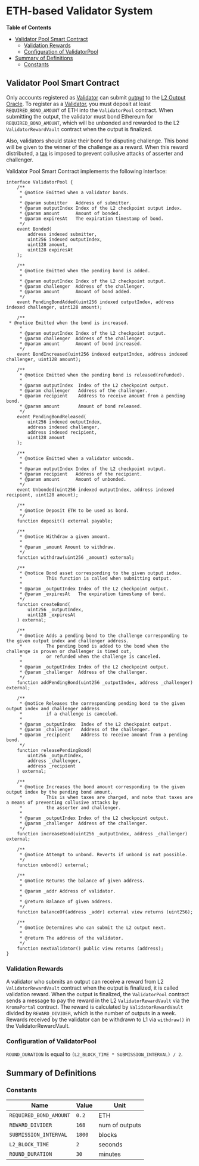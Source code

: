 # ETH-based Validator System

<!-- All glossary references in this file. -->

[g-validator]: ../../glossary.md#validator
[g-l2-output]: ../../glossary.md#l2-output-root

<!-- START doctoc generated TOC please keep comment here to allow auto update -->
<!-- DON'T EDIT THIS SECTION, INSTEAD RE-RUN doctoc TO UPDATE -->
**Table of Contents**

- [Validator Pool Smart Contract](#validator-pool-smart-contract)
  - [Validation Rewards](#validation-rewards)
  - [Configuration of ValidatorPool](#configuration-of-validatorpool)
- [Summary of Definitions](#summary-of-definitions)
  - [Constants](#constants)

<!-- END doctoc generated TOC please keep comment here to allow auto update -->

## Validator Pool Smart Contract

Only accounts registered as [Validator][g-validator] can submit [output][g-l2-output] to
the [L2 Output Oracle](../../protocol/validation.md#l2-output-oracle-smart-contract).
To register as a [Validator][g-validator], you must deposit at least `REQUIRED_BOND_AMOUNT` of ETH into
the `ValidatorPool` contract.
When submitting the output, the validator must bond Ethereum for `REQUIRED_BOND_AMOUNT`, which will be unbonded and
rewarded to the L2 `ValidatorRewardVault` contract when the output is finalized.

Also, validators should stake their bond for disputing challenge. This bond will be given to the winner of the challenge
as a reward. When this reward distributed, a [tax](../../zk-fault-proof/challenge.md) is imposed to prevent collusive
attacks of asserter and challenger.

Validator Pool Smart Contract implements the following interface:

```solidity
interface ValidatorPool {
    /**
     * @notice Emitted when a validator bonds.
     *
     * @param submitter   Address of submitter.
     * @param outputIndex Index of the L2 checkpoint output index.
     * @param amount      Amount of bonded.
     * @param expiresAt   The expiration timestamp of bond.
     */
    event Bonded(
        address indexed submitter,
        uint256 indexed outputIndex,
        uint128 amount,
        uint128 expiresAt
    );

    /**
     * @notice Emitted when the pending bond is added.
     *
     * @param outputIndex Index of the L2 checkpoint output.
     * @param challenger  Address of the challenger.
     * @param amount      Amount of bond added.
     */
    event PendingBondAdded(uint256 indexed outputIndex, address indexed challenger, uint128 amount);

    /**
 * @notice Emitted when the bond is increased.
     *
     * @param outputIndex Index of the L2 checkpoint output.
     * @param challenger  Address of the challenger.
     * @param amount      Amount of bond increased.
     */
    event BondIncreased(uint256 indexed outputIndex, address indexed challenger, uint128 amount);

    /**
     * @notice Emitted when the pending bond is released(refunded).
     *
     * @param outputIndex  Index of the L2 checkpoint output.
     * @param challenger   Address of the challenger.
     * @param recipient    Address to receive amount from a pending bond.
     * @param amount       Amount of bond released.
     */
    event PendingBondReleased(
        uint256 indexed outputIndex,
        address indexed challenger,
        address indexed recipient,
        uint128 amount
    );

    /**
     * @notice Emitted when a validator unbonds.
     *
     * @param outputIndex Index of the L2 checkpoint output.
     * @param recipient   Address of the recipient.
     * @param amount      Amount of unbonded.
     */
    event Unbonded(uint256 indexed outputIndex, address indexed recipient, uint128 amount);

    /**
     * @notice Deposit ETH to be used as bond.
     */
    function deposit() external payable;

    /**
     * @notice Withdraw a given amount.
     *
     * @param _amount Amount to withdraw.
     */
    function withdraw(uint256 _amount) external;

    /**
     * @notice Bond asset corresponding to the given output index.
     *         This function is called when submitting output.
     *
     * @param _outputIndex Index of the L2 checkpoint output.
     * @param _expiresAt   The expiration timestamp of bond.
     */
    function createBond(
        uint256 _outputIndex,
        uint128 _expiresAt
    ) external;

    /**
     * @notice Adds a pending bond to the challenge corresponding to the given output index and challenger address.
     *         The pending bond is added to the bond when the challenge is proven or challenger is timed out,
     *         or refunded when the challenge is canceled.
     *
     * @param _outputIndex Index of the L2 checkpoint output.
     * @param _challenger  Address of the challenger.
     */
    function addPendingBond(uint256 _outputIndex, address _challenger) external;

    /**
     * @notice Releases the corresponding pending bond to the given output index and challenger address
     *         if a challenge is canceled.
     *
     * @param _outputIndex  Index of the L2 checkpoint output.
     * @param _challenger   Address of the challenger.
     * @param _recipient    Address to receive amount from a pending bond.
     */
    function releasePendingBond(
        uint256 _outputIndex,
        address _challenger,
        address _recipient
    ) external;

    /**
     * @notice Increases the bond amount corresponding to the given output index by the pending bond amount.
     *         This is when taxes are charged, and note that taxes are a means of preventing collusive attacks by
     *         the asserter and challenger.
     *
     * @param _outputIndex Index of the L2 checkpoint output.
     * @param _challenger  Address of the challenger.
     */
    function increaseBond(uint256 _outputIndex, address _challenger) external;

    /**
     * @notice Attempt to unbond. Reverts if unbond is not possible.
     */
    function unbond() external;

    /**
     * @notice Returns the balance of given address.
     *
     * @param _addr Address of validator.
     *
     * @return Balance of given address.
     */
    function balanceOf(address _addr) external view returns (uint256);

    /**
     * @notice Determines who can submit the L2 output next.
     *
     * @return The address of the validator.
     */
    function nextValidator() public view returns (address);
}
```

### Validation Rewards

A validator who submits an output can receive a reward from L2 `ValidatorRewardVault` contract when the output is
finalized, it is called validation reward. When the output is finalized, the `ValidatorPool` contract sends a message
to pay the reward in the L2 `ValidatorRewardVault` via the `KromaPortal` contract.
The reward is calculated by `ValidatorRewardVault` divided by `REWARD_DIVIDER`, which is the number of outputs
in a week.
Rewards received by the validator can be withdrawn to L1 via `withdraw()` in the ValidatorRewardVault.

### Configuration of ValidatorPool

`ROUND_DURATION` is equal to `(L2_BLOCK_TIME * SUBMISSION_INTERVAL) / 2`.

## Summary of Definitions

### Constants

| Name                   | Value  | Unit           |
|------------------------|--------|----------------|
| `REQUIRED_BOND_AMOUNT` | `0.2`  | ETH            |
| `REWARD_DIVIDER`       | `168`  | num of outputs |
| `SUBMISSION_INTERVAL`  | `1800` | blocks         |
| `L2_BLOCK_TIME`        | `2`    | seconds        |
| `ROUND_DURATION`       | `30`   | minutes        |

